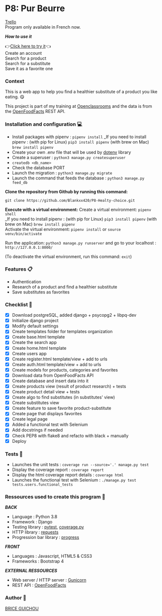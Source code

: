 # P8: Pur Beurre
[Trello](https://trello.com/b/peua5jJ1/p8) <br>
Program only available in French now.

***How to use it***

👉[Click here to try it](https://healtyfoodchoice.herokuapp.com/)👈<br>
Create an account<br>
Search for a product<br>
Search for a substitute<br>
Save it as a favorite one

### Context
This is a web app to help you find a healthier substitute of a product you like eating. 😋

This project is part of my training at [Openclassrooms](https://openclassrooms.com/fr/) and the data is from the [OpenFoodFacts](https://fr.openfoodfacts.org/) REST API.

### Installation and configuration 💻
- Install packages with pipenv : `pipenv install`
_If you need to install pipenv : (with pip for Linux) `pip3 install pipenv` (with brew on Mac) `brew install pipenv` <br>
- Create your own .env file that will be used by [dotenv](https://pypi.org/project/python-dotenv/) library
- Create a superuser : `python3 manage.py createsuperuser`
- `createdb <db_name>`
- Check the database PORT
- Launch the migration : `python3 manage.py migrate`
- Launch the command that feeds the database : `python3 manage.py feed_db`


**Clone the repository from Github by running this command:**

`git clone https://github.com/Blankxx420/P8-Healty-choice.git`

**Execute with a virtual environment:**
Create a virtual environment: `pipenv shell` <br>
_If you need to install pipenv : (with pip for Linux) `pip3 install pipenv` (with brew on Mac) `brew install pipenv` <br>
Activate the virtual environment: `pipenv install` or `source venv/bin/activate` <br>

Run the application: `python3 manage.py runserver` and go to your localhost : `http://127.0.0.1:8000/`

(To deactivate the virtual environment, run this command: `exit`)

### Features 📋
+ Authentication
+ Research of a product and find a healthier substitute
+ Save substitutes as favorites

### Checklist 📝
- [x] Download postgreSQL, added django + psycopg2 + libpq-dev
- [x] Initialize django project
- [x] Modify default settings
- [x] Create templates folder for templates organization
- [x] Create base.html template
- [x] Create the search app
- [x] Create home.html template
- [x] Create users app
- [x] Create register.html template/view + add to urls
- [x] Create auth.html template/view + add to urls
- [x] Create models for products, categories and favorites
- [x] Download data from OpenFoodFacts API
- [x] Create database and insert data into it
- [x] Create products view (result of product research) + tests
- [x] Create product detail view + tests
- [x] Create algo to find substitutes (in substitutes' view)
- [x] Create substitutes view
- [x] Create feature to save favorite product-substitute
- [x] Create page that displays favorites
- [x] Create legal page
- [x] Added a functional test with Selenium
- [x] Add docstrings if needed
- [x] Check PEP8 with flake8 and refacto with black + manually
- [x] Deploy

### Tests 🧪
- Launches the unit tests : `coverage run --source='.' manage.py test`
- Display the coverage report : `coverage report`
- Display the html coverage report details : `coverage html`
- Launches the functional test with Selenium : `./manage.py test tests.users.functional_tests`
### Ressources used to create this program 🔧
***BACK***
- Language : Python 3.8
- Framework : Django
- Testing library : [pytest](https://docs.pytest.org/en/stable/getting-started.html), [coverage.py](https://coverage.readthedocs.io/en/coverage-5.5/)
- HTTP library : [requests](https://docs.python-requests.org/en/master/)
- Progression bar library : [progress](https://pypi.org/project/progress/)

***FRONT***
- Languages : Javascript, HTML5 & CSS3
- Frameworks : Bootstrap 4

***EXTERNAL RESSOURCES***
- Web server /  HTTP server : [Gunicorn](https://gunicorn.org/)
- REST API : [OpenFoodFacts](https://fr.openfoodfacts.org/)

### Author 📝
[BRICE GUICHOU](https://github.com/Blankxx420)